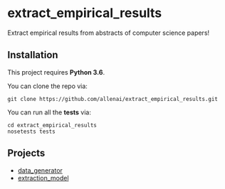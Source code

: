 # extract_empirical_results

Extract empirical results from abstracts of computer science papers!

## Installation

This project requires **Python 3.6**.

You can clone the repo via:

```
git clone https://github.com/allenai/extract_empirical_results.git
```

You can run all the **tests** via:

```
cd extract_empirical_results
nosetests tests
```

## Projects

- [data_generator](#data_generator)
- [extraction_model](#extraction_model)

